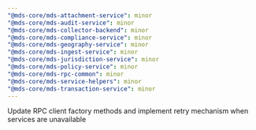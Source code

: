 ```yaml
---
"@mds-core/mds-attachment-service": minor
"@mds-core/mds-audit-service": minor
"@mds-core/mds-collector-backend": minor
"@mds-core/mds-compliance-service": minor
"@mds-core/mds-geography-service": minor
"@mds-core/mds-ingest-service": minor
"@mds-core/mds-jurisdiction-service": minor
"@mds-core/mds-policy-service": minor
"@mds-core/mds-rpc-common": minor
"@mds-core/mds-service-helpers": minor
"@mds-core/mds-transaction-service": minor
---
```


Update RPC client factory methods and implement retry mechanism when services are unavailable
